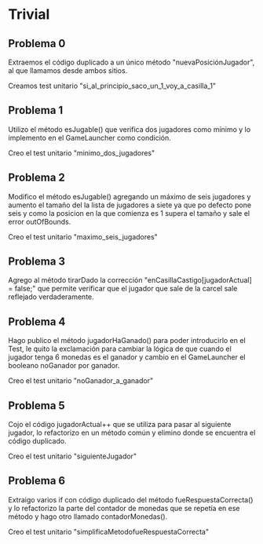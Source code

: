 # Trivial

## Problema 0

Extraemos el código duplicado a un único método "nuevaPosiciónJugador",
al que llamamos desde ambos sitios.

Creamos test unitario "si_al_principio_saco_un_1_voy_a_casilla_1"

## Problema 1

Utilizo el método esJugable() que verifica dos jugadores como mínimo y lo implemento
en el GameLauncher como condición.

Creo el test unitario "minimo_dos_jugadores"

## Problema 2

Modifico el método esJugable() agregando un máximo de seis jugadores y aumento el tamaño del la
lista de jugadores a siete ya que po defecto pone seis y como la posicion en la que comienza es 1
supera el tamaño y sale el error outOfBounds.

Creo el test unitario "maximo_seis_jugadores"

## Problema 3

Agrego al método tirarDado la corrección "enCasillaCastigo[jugadorActual] = false;" que permite verificar que el
jugador que sale de la carcel sale reflejado verdaderamente.

## Problema 4

Hago publico el método jugadorHaGanado() para poder introducirlo en el Test, le quito la exclamación para cambiar la
lógica de que cuando el jugador tenga 6 monedas es el ganador y cambio en el GameLauncher el booleano noGanador por ganador.

Creo el test unitario "noGanador_a_ganador"

## Problema 5

Cojo el código jugadorActual++ que se utiliza para pasar al siguiente jugador, lo refactorizo en un método común y
elimino donde se encuentra el código duplicado.

Creo el test unitario "siguienteJugador"

## Problema 6

Extraigo varios if con código duplicado del método fueRespuestaCorrecta() y lo refactorizo la parte del contador de monedas
que se repetía en ese método y hago otro llamado contadorMonedas().

Creo el test unitario "simplificaMetodofueRespuestaCorrecta"